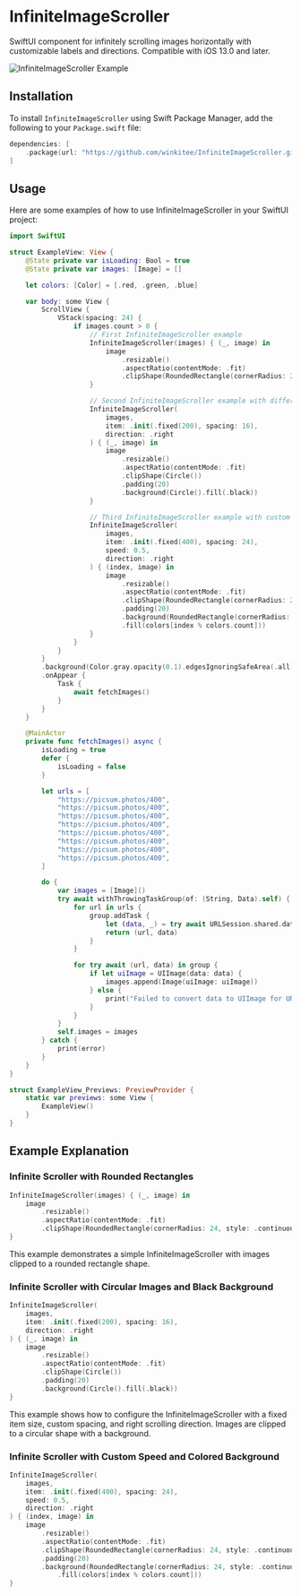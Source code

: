 # InfiniteImageScroller

SwiftUI component for infinitely scrolling images horizontally with customizable labels and directions. Compatible with iOS 13.0 and later.

![InfiniteImageScroller Example](https://winkitee.github.io/InfiniteImageScroller/example_10.gif)

## Installation

To install `InfiniteImageScroller` using Swift Package Manager, add the following to your `Package.swift` file:

```swift
dependencies: [
    .package(url: "https://github.com/winkitee/InfiniteImageScroller.git", from: "0.0.4")
]
```

## Usage

Here are some examples of how to use InfiniteImageScroller in your SwiftUI project:

```swift
import SwiftUI

struct ExampleView: View {
    @State private var isLoading: Bool = true
    @State private var images: [Image] = []

    let colors: [Color] = [.red, .green, .blue]

    var body: some View {
        ScrollView {
            VStack(spacing: 24) {
                if images.count > 0 {
                    // First InfiniteImageScroller example
                    InfiniteImageScroller(images) { (_, image) in
                        image
                            .resizable()
                            .aspectRatio(contentMode: .fit)
                            .clipShape(RoundedRectangle(cornerRadius: 24, style: .continuous))
                    }

                    // Second InfiniteImageScroller example with different configuration
                    InfiniteImageScroller(
                        images,
                        item: .init(.fixed(200), spacing: 16),
                        direction: .right
                    ) { (_, image) in
                        image
                            .resizable()
                            .aspectRatio(contentMode: .fit)
                            .clipShape(Circle())
                            .padding(20)
                            .background(Circle().fill(.black))
                    }

                    // Third InfiniteImageScroller example with custom speed and background color
                    InfiniteImageScroller(
                        images,
                        item: .init(.fixed(400), spacing: 24),
                        speed: 0.5,
                        direction: .right
                    ) { (index, image) in
                        image
                            .resizable()
                            .aspectRatio(contentMode: .fit)
                            .clipShape(RoundedRectangle(cornerRadius: 24, style: .continuous))
                            .padding(20)
                            .background(RoundedRectangle(cornerRadius: 24, style: .continuous)
                            .fill(colors[index % colors.count]))
                    }
                }
            }
        }
        .background(Color.gray.opacity(0.1).edgesIgnoringSafeArea(.all))
        .onAppear {
            Task {
                await fetchImages()
            }
        }
    }

    @MainActor
    private func fetchImages() async {
        isLoading = true
        defer {
            isLoading = false
        }

        let urls = [
            "https://picsum.photos/400",
            "https://picsum.photos/400",
            "https://picsum.photos/400",
            "https://picsum.photos/400",
            "https://picsum.photos/400",
            "https://picsum.photos/400",
            "https://picsum.photos/400",
            "https://picsum.photos/400",
        ]

        do {
            var images = [Image]()
            try await withThrowingTaskGroup(of: (String, Data).self) { group in
                for url in urls {
                    group.addTask {
                        let (data, _) = try await URLSession.shared.data(from: URL(string: url)!)
                        return (url, data)
                    }
                }

                for try await (url, data) in group {
                    if let uiImage = UIImage(data: data) {
                        images.append(Image(uiImage: uiImage))
                    } else {
                        print("Failed to convert data to UIImage for URL: \(url)")
                    }
                }
            }
            self.images = images
        } catch {
            print(error)
        }
    }
}

struct ExampleView_Previews: PreviewProvider {
    static var previews: some View {
        ExampleView()
    }
}
```

## Example Explanation

### Infinite Scroller with Rounded Rectangles

```swift
InfiniteImageScroller(images) { (_, image) in
    image
        .resizable()
        .aspectRatio(contentMode: .fit)
        .clipShape(RoundedRectangle(cornerRadius: 24, style: .continuous))
}
```

This example demonstrates a simple InfiniteImageScroller with images clipped to a rounded rectangle shape.

### Infinite Scroller with Circular Images and Black Background

```swift
InfiniteImageScroller(
    images,
    item: .init(.fixed(200), spacing: 16),
    direction: .right
) { (_, image) in
    image
        .resizable()
        .aspectRatio(contentMode: .fit)
        .clipShape(Circle())
        .padding(20)
        .background(Circle().fill(.black))
}
```
This example shows how to configure the InfiniteImageScroller with a fixed item size, custom spacing, and right scrolling direction. Images are clipped to a circular shape with a background.

### Infinite Scroller with Custom Speed and Colored Background
```swift
InfiniteImageScroller(
    images,
    item: .init(.fixed(400), spacing: 24),
    speed: 0.5,
    direction: .right
) { (index, image) in
    image
        .resizable()
        .aspectRatio(contentMode: .fit)
        .clipShape(RoundedRectangle(cornerRadius: 24, style: .continuous))
        .padding(20)
        .background(RoundedRectangle(cornerRadius: 24, style: .continuous)
            .fill(colors[index % colors.count]))
}
```
